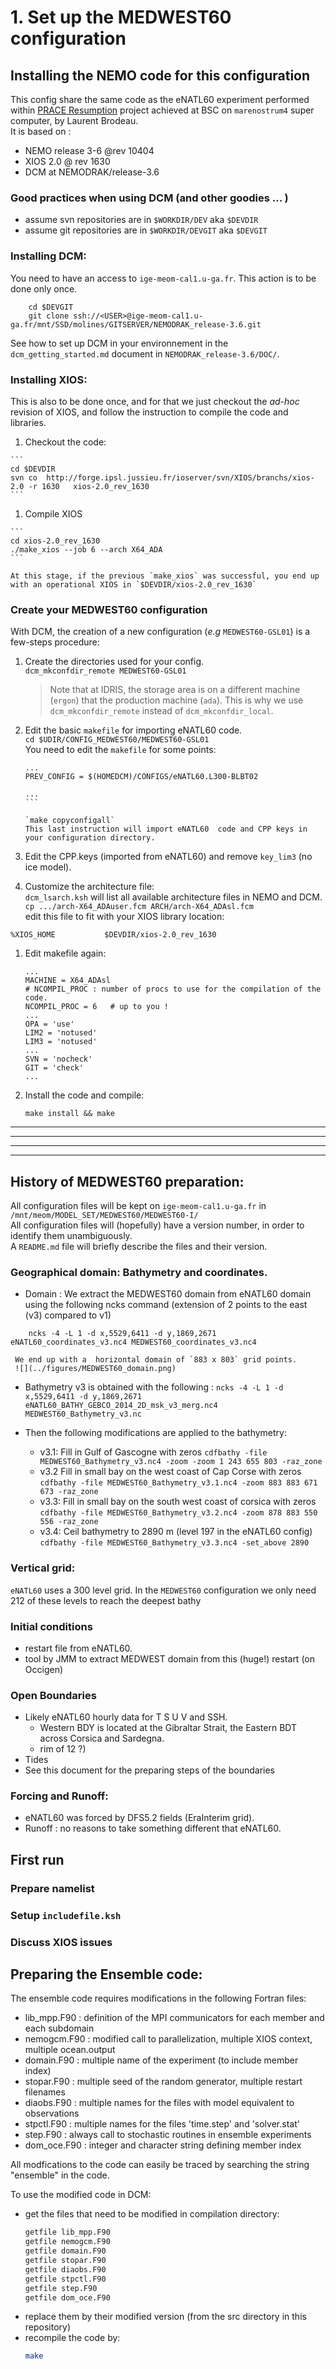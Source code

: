 # 1. Set up the MEDWEST60 configuration

## Installing the NEMO code for this configuration
  This config share the same code as the eNATL60 experiment performed within [PRACE Resumption](https://ocean-next.fr/expertise/natl60/) project achieved at BSC on `marenostrum4` super computer, by Laurent Brodeau.  
  It is based on :
   * NEMO release 3-6 @rev 10404
   * XIOS 2.0  @ rev 1630
   * DCM at NEMODRAK/release-3.6 

### Good practices when using DCM (and other goodies ... )
   * assume svn repositories are in `$WORKDIR/DEV` aka `$DEVDIR`
   * assume git repositories are in `$WORKDIR/DEVGIT` aka `$DEVGIT`

### Installing DCM:
   You need to have an access to `ige-meom-cal1.u-ga.fr`.  This action is to be done only once.

```
    cd $DEVGIT
    git clone ssh://<USER>@ige-meom-cal1.u-ga.fr/mnt/SSD/molines/GITSERVER/NEMODRAK_release-3.6.git
```
  See how to set up DCM in your environnement in the `dcm_getting_started.md` document in `NEMODRAK_release-3.6/DOC/`.

### Installing XIOS:
   This is also to be done once, and for that we just checkout the *ad-hoc* revision of XIOS, and follow the instruction to compile the code and libraries.  
  1. Checkout the code:  

    ```
    cd $DEVDIR
    svn co  http://forge.ipsl.jussieu.fr/ioserver/svn/XIOS/branchs/xios-2.0 -r 1630   xios-2.0_rev_1630
    ```

  1. Compile XIOS

    ```
    cd xios-2.0_rev_1630
    ./make_xios --job 6 --arch X64_ADA
    ```

    At this stage, if the previous `make_xios` was successful, you end up with an operational XIOS in `$DEVDIR/xios-2.0_rev_1630`


### Create your MEDWEST60 configuration
   With DCM, the creation of a new configuration (*e.g* `MEDWEST60-GSL01`) is a few-steps procedure:
  1. Create the directories used for your config.    
     `dcm_mkconfdir_remote MEDWEST60-GSL01`  
     > Note that at IDRIS, the storage area is on a different machine (`ergon`) that the production machine (`ada`). This is why we use `dcm_mkconfdir_remote` instead of `dcm_mkconfdir_local`.
  1. Edit the basic `makefile` for importing eNATL60 code.   
     `cd $UDIR/CONFIG_MEDWEST60/MEDWEST60-GSL01`  
     You need to edit the `makefile` for some points:

     ````
     ...
     PREV_CONFIG = $(HOMEDCM)/CONFIGS/eNATL60.L300-BLBT02

     ...
     ```

     `make copyconfigall`  
     This last instruction will import eNATL60  code and CPP keys in your configuration directory. 
  1. Edit the CPP.keys (imported from eNATL60) and remove `key_lim3` (no ice model).   
  1. Customize the architecture file:  
   `dcm_lsarch.ksh` will list all available architecture files in NEMO and DCM.  
   `cp .../arch-X64_ADAuser.fcm ARCH/arch-X64_ADAsl.fcm`  
   edit this file to fit with your XIOS library location:  

   ```
   %XIOS_HOME           $DEVDIR/xios-2.0_rev_1630
   ```

  1. Edit makefile again:  
    
     ```
     ...
     MACHINE = X64_ADAsl
     # NCOMPIL_PROC : number of procs to use for the compilation of the code.
     NCOMPIL_PROC = 6   # up to you !
     ...
     OPA = 'use'
     LIM2 = 'notused'
     LIM3 = 'notused'
     ...
     SVN = 'nocheck'
     GIT = 'check'
     ...
     ```

  1. Install the code and compile:   

     ```
     make install && make
     ```


     
     
---------------------------
---------------------------
---------------------------
---------------------------


## History of MEDWEST60 preparation:
   All configuration files will be kept on `ige-meom-cal1.u-ga.fr` in `/mnt/meom/MODEL_SET/MEDWEST60/MEDWEST60-I/`  
   All configuration files will (hopefully) have a version number, in order to identify them unambiguously.  
   A `README.md` file will briefly describe the files and their version. 
   
### Geographical domain: Bathymetry and coordinates.
   * Domain : We extract the MEDWEST60 domain from eNATL60 domain using the following ncks command (extension of 2 points to the east (v3) compared to v1)

   ```
       ncks -4 -L 1 -d x,5529,6411 -d y,1869,2671 eNATL60_coordinates_v3.nc4 MEDWEST60_coordinates_v3.nc4
   ```

     We end up with a  horizontal domain of `883 x 803` grid points.  
     ![](../figures/MEDWEST60_domain.png)

   * Bathymetry v3 is obtained with the following :
```ncks -4 -L 1 -d x,5529,6411 -d y,1869,2671  eNATL60_BATHY_GEBCO_2014_2D_msk_v3_merg.nc4 MEDWEST60_Bathymetry_v3.nc```
   
   * Then the following modifications are applied to the bathymetry: 
        * v3.1: Fill in Gulf of Gascogne with zeros
        `cdfbathy -file MEDWEST60_Bathymetry_v3.nc4 -zoom -zoom 1 243 655 803 -raz_zone`
        * v3.2 Fill in small bay on the west coast of Cap Corse with zeros
        `cdfbathy -file MEDWEST60_Bathymetry_v3.1.nc4 -zoom 883 883 671 673 -raz_zone`
        * v3.3: Fill in small bay on the south west coast of corsica with zeros
        `cdfbathy -file MEDWEST60_Bathymetry_v3.2.nc4 -zoom 878 883 550 556 -raz_zone`
        * v3.4: Ceil bathymetry to 2890 m (level 197 in the eNATL60 config)
        `cdfbathy -file MEDWEST60_Bathymetry_v3.3.nc4 -set_above 2890`   
        


### Vertical grid:
  `eNATL60` uses a 300 level grid. In the `MEDWEST60` configuration we only need 212 of these levels to reach the deepest bathy


### Initial conditions
  * restart file from eNATL60.
  * tool by JMM to extract MEDWEST domain from this (huge!) restart (on Occigen)
  
### Open Boundaries
   * Likely eNATL60 hourly data for T S U V and SSH.
     * Western BDY is located at the Gibraltar Strait, the Eastern BDT across Corsica and Sardegna.  
     *  rim of 12 ?) 
   * Tides 
   * See this document for the preparing steps of the boundaries

### Forcing and Runoff:
   * eNATL60 was forced by DFS5.2 fields (EraInterim grid).
   * Runoff : no reasons to take something different that eNATL60.

## First run 
### Prepare namelist

### Setup `includefile.ksh`

### Discuss XIOS issues

## Preparing the Ensemble code:

The ensemble code requires modifications in the following Fortran files:
   * lib\_mpp.F90 : definition of the MPI communicators for each member and each subdomain
   * nemogcm.F90 : modified call to parallelization, multiple XIOS context, multiple ocean.output
   * domain.F90 : multiple name of the experiment (to include member index)
   * stopar.F90 : multiple seed of the random generator, multiple restart filenames
   * diaobs.F90 : multiple names for the files with model equivalent to observations
   * stpctl.F90 : multiple names for the files 'time.step' and 'solver.stat'
   * step.F90 : always call to stochastic routines in ensemble experiments
   * dom\_oce.F90 : integer and character string defining member index

All modfications to the code can easily be traced by searching the string "ensemble" in the code.

To use the modified code in DCM:
   * get the files that need to be modified in compilation directory:
     ```bash
     getfile lib_mpp.F90
     getfile nemogcm.F90
     getfile domain.F90
     getfile stopar.F90
     getfile diaobs.F90
     getfile stpctl.F90
     getfile step.F90
     getfile dom_oce.F90
     ```
   * replace them by their modified version (from the src directory in this repository)
   * recompile the code by:
     ```bash
     make
     ```
